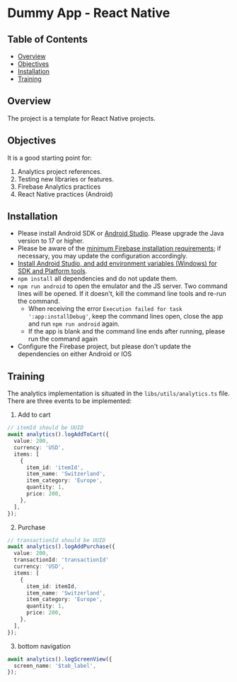 # Dummy App - React Native

## Table of Contents

- [Overview](#overview)
- [Objectives](#objectives)
- [Installation](#installation)
- [Training](#training)

## Overview

The project is a template for React Native projects.

## Objectives

It is a good starting point for:

1. Analytics project references.
2. Testing new libraries or features.
3. Firebase Analytics practices
4. React Native practices (Android)

## Installation

- Please install Android SDK or [Android Studio](https://developer.android.com/studio). Please upgrade the Java version to 17 or higher.
- Please be aware of the [minimum Firebase installation requirements](https://firebase.google.com/docs/android/setup); if necessary, you may update the configuration accordingly.
- [Install Android Studio, and add environment variables (Windows) for SDK and Platform tools](https://reactnative.dev/docs/environment-setup?guide=native).
- `npm install` all dependencies and do not update them.
- `npm run android` to open the emulator and the JS server. Two command lines will be opened. If it doesn't, kill the command line tools and re-run the command.
  - When receiving the error `Execution failed for task ':app:installDebug'`, keep the command lines open, close the app and run `npm run android` again.
  - If the app is blank and the command line ends after running, please run the command again
- Configure the Firebase project, but please don't update the dependencies on either Android or IOS

## Training

The analytics implementation is situated in the `libs/utils/analytics.ts` file. There are three events to be implemented:

1. Add to cart

```typescript
// itemId should be UUID
await analytics().logAddToCart({
  value: 200,
  currency: 'USD',
  items: [
    {
      item_id: 'itemId',
      item_name: 'Switzerland',
      item_category: 'Europe',
      quantity: 1,
      price: 200,
    },
  ],
});
```

2. Purchase

```typescript
// transactionId should be UUID
await analytics().logAddPurchase({
  value: 200,
  transactionId: 'transactionId'
  currency: 'USD',
  items: [
    {
      item_id: itemId,
      item_name: 'Switzerland',
      item_category: 'Europe',
      quantity: 1,
      price: 200,
    },
  ],
});
```

3. bottom navigation

```typescript
await analytics().logScreenView({
  screen_name: '$tab_label',
});
```
